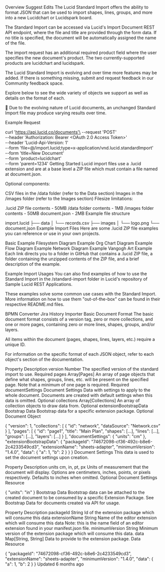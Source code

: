 Overview
Suggest Edits
The Lucid Standard Import offers the ability to format JSON that can be used to import shapes, lines, groups, and more into a new Lucidchart or Lucidspark board.

The Standard Import can be accessed via Lucid's Import Document REST API endpoint, where the file and title are provided through the form data. If no title is specified, the document will be automatically assigned the name of the file.

The import request has an additional required product field where the user specifies the new document's product. The two currently-supported products are lucidchart and lucidspark.

The Lucid Standard Import is evolving and over time more features may be added. If there is something missing, submit and request feedback in our Community feedback space.

Explore below to see the wide variety of objects we support as well as details on the format of each.

📘
Due to the evolving nature of Lucid documents, an unchanged Standard Import file may produce varying results over time.

Example Request

curl 'https://api.lucid.co/documents'\
     --request 'POST'\
     --header 'Authorization: Bearer <OAuth 2.0 Access Token>'\
     --header 'Lucid-Api-Version: 1'\
     --form 'file=@<location>/import.lucid;type=x-application/vnd.lucid.standardImport'\
     --form 'title=New Document'\
     --form 'product=lucidchart'\
     --form 'parent=1234'
Getting Started
Lucid import files use a .lucid extension and are at a base level a ZIP file which must contain a file named at document.json.

Optional components:

CSV files in the /data folder (refer to the Data section)
Images in the /images folder (refer to the Images section)
Filesize limitations:

.lucid ZIP file contents - 50MB
/data folder contents - 1MB
/images folder contents - 50MB
document.json - 2MB
Example file structure

import.lucid
├── data
│   └── records.csv
├── images
│   └── logo.png
└── document.json
Example Import Files
Here are some .lucid ZIP file examples you can reference or use in your own projects.

Basic Example
Filesystem Diagram Example
Org Chart Diagram Example
Flow Diagram Example
Network Diagram Example
Vangogh Art Example
Each link directs you to a folder in GitHub that contains a .lucid ZIP file, a folder containing the unzipped contents of the ZIP file, and a brief description of the example.

Example Import Usages
You can also find examples of how to use the Standard Import in the /standard-import folder in Lucid's repository of Sample Lucid REST Applications.

These examples solve some common use cases with the Standard Import. More information on how to use them "out-of-the-box" can be found in their respective README.md files.

BPMN Converter
Jira History Importer
Basic Document Format
The basic document format consists of a version tag, zero or more collections, and one or more pages, containing zero or more lines, shapes, groups, and/or layers.

All items within the document (pages, shapes, lines, layers, etc.) require a unique ID.

For information on the specific format of each JSON object, refer to each object's section of the documentation.

Property	Description	
version	Number
The specified version of the standard import to use.	Required
pages	Array[Pages]
An array of page objects that define what shapes, groups, lines, etc. will be present on the specified page. Note that a minimum of one page is required.	Required
documentSettings	Document Settings
Data with settings to apply to the whole document. Documents are created with default settings when this data is omitted.	Optional
collections	Array[Collections]
An array of collection objects to draw data from.	Optional
extensionBootstrapData	Bootstrap Data
Bootstrap data for a specific extension package.	Optional
Document Object

{
    "version": 1,
    "collections": [
        {
            "id": "network",
            "dataSource": "Network.csv"
        }
    ],
    "pages": [
        {
            "id": "page1",
            "title": "Main Plan",
            "shapes": [...],
            "lines": [...],
            "groups": [...],
            "layers": [...]
        }
    ],
    "documentSettings": {
        "units": "cm"
    },
    "extensionBootstrapData": {
        "packageId": "74672098-cf36-492c-b8e6-2c4233549cd3",
        "extensionName": "sheets-adapter",
        "minimumVersion": "1.4.0",
        "data": {
            "a": 1,
            "b": 2
        }
    }
}
Document Settings
This data is used to set the document settings upon creation.

Property	Description	
units	cm, in, pt, px
Units of measurement that the document will display. Options are centimeters, inches, points, or pixels respectively. Defaults to inches when omitted.	Optional
Document Settings Resource

{
    "units": "in"
}
Bootstrap Data
Bootstrap data can be attached to the created document to be consumed by a specific Extension Package. See Bootstrap Data for documents created via API for usage.

Property	Description
packageId	String
Id of the extension package which will consume this data
extensionName	String
Name of the editor extension which will consume this data
Note: this is the name field of an editor extension found in your manifest.json file.
minimumVersion	String
Minimum version of the extension package which will consume this data.
data	Map[String, String]
Data to provide to the extension package.
Data Resource

{
    "packageId": "74672098-cf36-492c-b8e6-2c4233549cd3",
    "extensionName": "sheets-adapter",
    "minimumVersion": "1.4.0",
    "data": {
      "a": 1,
      "b": 2
    }
}
Updated 6 months ago


